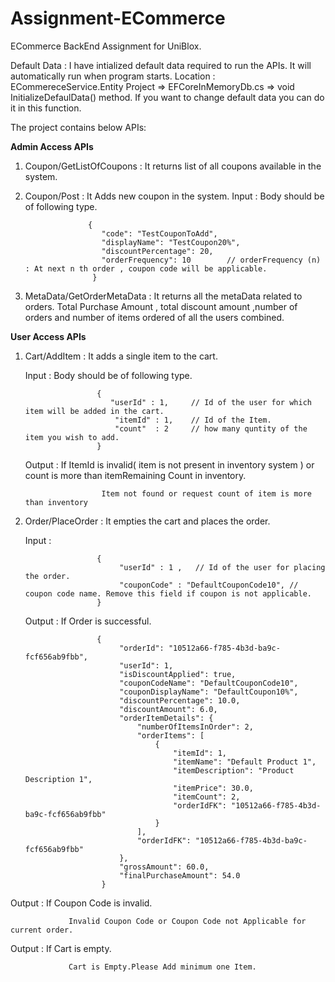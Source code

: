 # Assignment-ECommerce
ECommerce BackEnd Assignment for UniBlox.

Default Data :
   I have intialized default data required to run the APIs.
   It will automatically run when program starts.
   Location : ECommereceService.Entity Project => EFCoreInMemoryDb.cs => void InitializeDefaulData() method.
   If you want to change default data you can do it in this function.

The project contains below APIs:

 **Admin Access APIs**
 
1) Coupon/GetListOfCoupons : It returns list of all coupons available in the system.
2) Coupon/Post : It Adds new coupon in the system.
            Input : Body should be of following type.
            
                     {
                        "code": "TestCouponToAdd",
                        "displayName": "TestCoupon20%",
                        "discountPercentage": 20,
                        "orderFrequency": 10        // orderFrequency (n) : At next n th order , coupon code will be applicable.
                      }
3) MetaData/GetOrderMetaData : It returns all the metaData related to orders. Total Purchase Amount , total discount amount ,number of orders and number of items ordered of all the users combined.                     

**User Access APIs**

1) Cart/AddItem : It adds a single item to the cart. 

     Input : Body should be of following type.
                 
                       {
                          "userId" : 1,     // Id of the user for which item will be added in the cart.
                           "itemId" : 1,    // Id of the Item.
                           "count"  : 2     // how many quntity of the item you wish to add.
                       }
                       
      Output : If ItemId is invalid( item is not present in inventory system ) or count is more than itemRemaining Count in inventory.
                        
                        Item not found or request count of item is more than inventory
                       
 2) Order/PlaceOrder : It empties the cart and places the order.
 
       Input : 
                 
                        {
                             "userId" : 1 ,   // Id of the user for placing the order.
                             "couponCode" : "DefaultCouponCode10", //  coupon code name. Remove this field if coupon is not applicable.
                        }
       
       Output :  If Order is successful.
    
                        {
                             "orderId": "10512a66-f785-4b3d-ba9c-fcf656ab9fbb",
                             "userId": 1,
                             "isDiscountApplied": true,
                             "couponCodeName": "DefaultCouponCode10",
                             "couponDisplayName": "DefaultCoupon10%",
                             "discountPercentage": 10.0,
                             "discountAmount": 6.0,
                             "orderItemDetails": {
                                 "numberOfItemsInOrder": 2,
                                 "orderItems": [
                                     {
                                         "itemId": 1,
                                         "itemName": "Default Product 1",
                                         "itemDescription": "Product Description 1",
                                         "itemPrice": 30.0,
                                         "itemCount": 2,
                                         "orderIdFK": "10512a66-f785-4b3d-ba9c-fcf656ab9fbb"
                                     }
                                 ],
                                 "orderIdFK": "10512a66-f785-4b3d-ba9c-fcf656ab9fbb"
                             },
                             "grossAmount": 60.0,
                             "finalPurchaseAmount": 54.0
                         }
  
  Output :  If Coupon Code is invalid.
  
                 Invalid Coupon Code or Coupon Code not Applicable for current order.
                 
  Output : If  Cart is empty.
  
                 Cart is Empty.Please Add minimum one Item.

